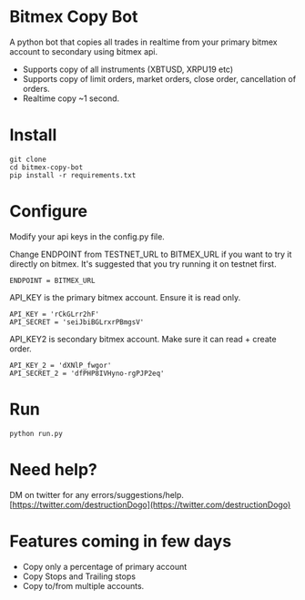 # Bitmex Copy Bot

A python bot that copies all trades in realtime from your primary bitmex account to secondary using bitmex api.
- Supports copy of all instruments (XBTUSD, XRPU19 etc)
- Supports copy of limit orders, market orders, close order, cancellation of orders.
- Realtime copy ~1 second.

# Install

    git clone
    cd bitmex-copy-bot
    pip install -r requirements.txt

# Configure
Modify your api keys in the config.py file.

Change ENDPOINT from TESTNET_URL to BITMEX_URL if you want to try it directly on bitmex. It's suggested that you try running it on testnet first.

    ENDPOINT = BITMEX_URL

API_KEY is the primary bitmex account. Ensure it is read only.

    API_KEY = 'rCkGLrr2hF'
    API_SECRET = 'seiJbiBGLrxrPBmgsV'

API_KEY2 is secondary bitmex account. Make sure it can read + create order. 

    API_KEY_2 = 'dXNlP_fwgor'
    API_SECRET_2 = 'dfPHP8IVHyno-rgPJP2eq'


# Run
    python run.py

# Need help?

DM on twitter for any errors/suggestions/help.
[https://twitter.com/destructionDogo](https://twitter.com/destructionDogo)

# Features coming in few days
- Copy only a percentage of primary account
- Copy Stops and Trailing stops
- Copy to/from multiple accounts. 
